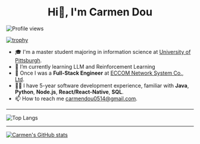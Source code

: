 <div align="center"><h1>Hi👋, I'm Carmen Dou</h1></div>

<!--
**CarmenDou/CarmenDou** is a ✨ _special_ ✨ repository because its `README.md` (this file) appears on your GitHub profile.

Here are some ideas to get you started:

- 🔭 I’m currently working on ...
- 🌱 I’m currently learning ...
- 👯 I’m looking to collaborate on ...
- 🤔 I’m looking for help with ...
- 💬 Ask me about ...
- 📫 How to reach me: ...
- 😄 Pronouns: ...
- ⚡ Fun fact: ...
-->

![Profile views](https://komarev.com/ghpvc/?username=CarmenDou&color=blue&style=flat)

[![trophy](https://github-profile-trophy.vercel.app/?username=CarmenDou&theme=flat&column=7)](https://github.com/ryo-ma/github-profile-trophy)

- 🎓 I'm a master student majoring in information science at [University of Pittsburgh](https://www.pitt.edu).
- 🌱 I’m currently learning LLM and Reinforcement Learning
- 💼 Once I was a **Full-Stack Engineer** at [ECCOM Network System Co., Ltd](https://www.linkedin.com/company/eccom-network-system-co.-ltd/).
- 👨‍💻 I have 5-year software development experience, familiar with **Java**, **Python**, **Node.js**, **React/React-Native**, **SQL**.
- 📫 How to reach me [carmendou0514@gmail.com](mailto:carmendou0514@gmail.com).

---

![Top Langs](https://github-readme-stats.vercel.app/api/top-langs/?username=CarmenDou&layout=compact&theme=light)

---

[![Carmen's GitHub stats](https://github-readme-stats.vercel.app/api?username=CarmenDou&show_icons=true)](https://github.com/anuraghazra/github-readme-stats)


